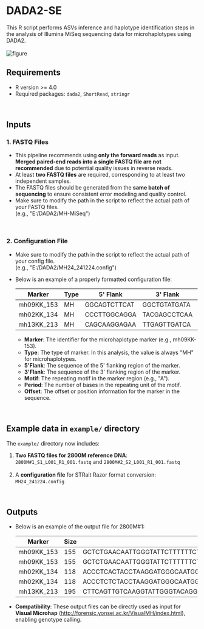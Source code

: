 # DADA2-SE
This R script performs ASVs inference and haplotype identification steps in the analysis of Illumina MiSeq sequencing data for microhaplotypes using DADA2.
<br> 
<br> 
![figure](https://github.com/user-attachments/assets/e8381d63-39fb-4836-82fc-f63a7eeb89e9)
<br>

## Requirements
- R version >= 4.0
- Required packages: `dada2`, `ShortRead`, `stringr`

<br>

## Inputs

### 1. FASTQ Files 
- This pipeline recommends using **only the forward reads** as input.
  **Merged paired-end reads into a single FASTQ file are not recommended** due to potential quality issues in reverse reads.
- At least **two FASTQ files** are required, corresponding to at least two independent samples.
- The FASTQ files should be generated from the **same batch of sequencing** to ensure consistent error modeling and quality control.
- Make sure to modify the path in the script to reflect the actual path of your FASTQ files.
  <br> (e.g., "E:/DADA2/MH-MiSeq") 

<br>

### 2. Configuration File 
- Make sure to modify the path in the script to reflect the actual path of your config file.
  <br> (e.g., "E:/DADA2/MH24_241224.config")
  
- Below is an example of a properly formatted configuration file:

    | Marker      | Type | 5' Flank       | 3' Flank       | Motif | Period | Offset |
    |-------------|------|----------------|----------------|-------|--------|--------|
    | mh09KK_153  | MH   | GGCAGTCTTCAT   | GGCTGTATGATA   | A     | 1      | 155    |
    | mh02KK_134  | MH   | CCCTTGGCAGGA   | TACGAGCCTCAA   | A     | 1      | 118    |
    | mh13KK_213  | MH   | CAGCAAGGAGAA   | TTGAGTTGATCA   | A     | 1      | 194    |

  - **Marker**: The identifier for the microhaplotype marker (e.g., mh09KK-153).
  - **Type**: The type of marker. In this analysis, the value is always "MH" for microhaplotypes.
  - **5'Flank**: The sequence of the 5' flanking region of the marker.
  - **3'Flank**: The sequence of the 3' flanking region of the marker.
  - **Motif**: The repeating motif in the marker region (e.g., "A").
  - **Period**: The number of bases in the repeating unit of the motif.
  - **Offset**: The offset or position information for the marker in the sequence.

<br>

## Example data in `example/` directory
The `example/` directory now includes:
1. **Two FASTQ files for 2800M reference DNA**: `2800M#1_S1_L001_R1_001.fastq` and `2800M#2_S2_L001_R1_001.fastq`<br> <br>
2. A **configuration file** for STRait Razor format conversion: `MH24_241224.config`

<br>

## Outputs



- Below is an example of the output file for 2800M#1:

    | Marker      | Size | Sequence                                                                                                                                                                                                                                      | Coverage#1 | Coverage#2 |
    |-------------|----------------|----------------------------------------------------------------------------------------------------------------------------------------------------------------------------------------------------------------------------------------------|---------------|------|
    | mh09KK_153  | 155            | GCTCTGAACAATTGGGTATTCTTTTTTCTTAGAGCCCAGATGCATTTTTTTGAAAGTCGTTCCAGGGGCCTGAGATGAAGTGGGGGTGTGAGAAGTAAGTTGGCTAGGGCAGATAGAACCTAAGTGTCTTCTCCTTAAGTCAGCTCCCCTTATGA                                     | 1677          | 0    |
    | mh09KK_153  | 155            | GCTCTGAACAATTGGGTATTCTTTTTTCTTAGAGCCCAGATGCATTTTTTTGAAAGTCGTTCCAGGGGCCTGAGATGAAGTGGGGGTGTGAGAAGTAAGTTGGCTAGGGCAGATAGCACCTAAGTGTCTTCTCCTTAAGTCAGCTCCCCTTATGA                                     | 1186          | 0    |
    | mh02KK_134  | 118            | ACCCTCACTACCTAAGGATGGGCAATGGCTCATGAGTGAGAAACATGGAGCCGTGGGAACTCAGAATGACATGCTACCTGGAGATTGTGGTAACGCCCTGTTTTTTTGTGGGCATATC                                                                                   | 1651          | 0    |
    | mh02KK_134  | 118            | ACCCTCTCTACCTAAGGATGGGCAATGGCTTATGAGTGAGAAACATGGAGCCGTGGGAACTCAGAATGACATGCTACCTGGAGATTGTGGTAACGCCCTGTTTTTTTGTGGGCATATC                                                                                   | 1429          | 0    |
    | mh13KK_213  | 195            | CTTCAGTTGTCAAGGTATTGGGTACAGGGGTCAGAAAGAAACATGACTCCATGGACCACTGCTTGGCCCAAGACCAGATGTCAAAACCACAGAGCCCTGCTGTAGAGCATTACAAATGTATTCCACCAAATGTTGGGATGCATCCTAGACCTGTGCTGACCAGCAGTCCCCAGCTGTGAGGAGAAGCCCGCCATT | 2133          | 0    |

- **Compatibility**: These output files can be directly used as input for **Visual Microhap** (http://forensic.yonsei.ac.kr/VisualMH/index.html), enabling genotype calling.


